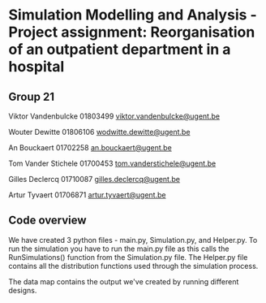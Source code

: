 # Simulation Modelling and Analysis - Project assignment: Reorganisation of an outpatient department in a hospital
## Group 21 
Viktor Vandenbulcke 01803499 viktor.vandenbulcke@ugent.be

Wouter Dewitte 01806106 wodwitte.dewitte@ugent.be

An Bouckaert 01702258 an.bouckaert@ugent.be

Tom Vander Stichele 01700453 tom.vanderstichele@ugent.be

Gilles Declercq 01710087 gilles.declercq@ugent.be

Artur Tyvaert 01706871 artur.tyvaert@ugent.be

## Code overview
We have created 3 python files - main.py, Simulation.py, and Helper.py.
To run the simulation you have to run the main.py file as this calls the RunSimulations() function from the Simulation.py file. 
The Helper.py file contains all the distribution functions used through the simulation process.

The data map contains the output we've created by running different designs. 
